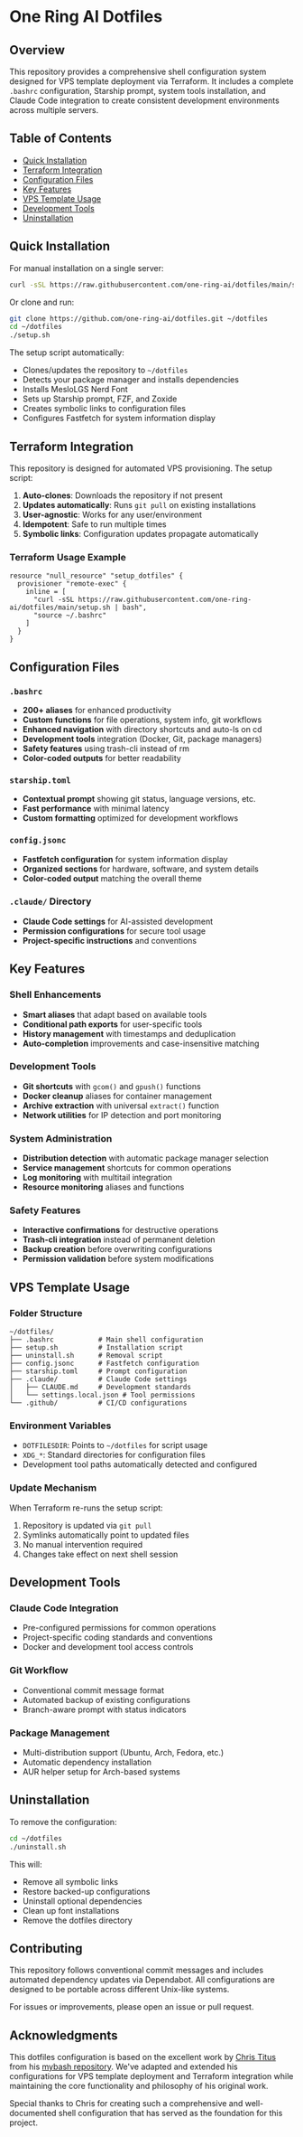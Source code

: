 # One Ring AI Dotfiles

## Overview

This repository provides a comprehensive shell configuration system designed for VPS template deployment via Terraform. It includes a complete `.bashrc` configuration, Starship prompt, system tools installation, and Claude Code integration to create consistent development environments across multiple servers.

## Table of Contents

- [Quick Installation](#quick-installation)
- [Terraform Integration](#terraform-integration)
- [Configuration Files](#configuration-files)
- [Key Features](#key-features)
- [VPS Template Usage](#vps-template-usage)
- [Development Tools](#development-tools)
- [Uninstallation](#uninstallation)

## Quick Installation

For manual installation on a single server:

```bash
curl -sSL https://raw.githubusercontent.com/one-ring-ai/dotfiles/main/setup.sh | bash
```

Or clone and run:

```bash
git clone https://github.com/one-ring-ai/dotfiles.git ~/dotfiles
cd ~/dotfiles
./setup.sh
```

The setup script automatically:
- Clones/updates the repository to `~/dotfiles`
- Detects your package manager and installs dependencies
- Installs MesloLGS Nerd Font
- Sets up Starship prompt, FZF, and Zoxide
- Creates symbolic links to configuration files
- Configures Fastfetch for system information display

## Terraform Integration

This repository is designed for automated VPS provisioning. The setup script:

1. **Auto-clones**: Downloads the repository if not present
2. **Updates automatically**: Runs `git pull` on existing installations  
3. **User-agnostic**: Works for any user/environment
4. **Idempotent**: Safe to run multiple times
5. **Symbolic links**: Configuration updates propagate automatically

### Terraform Usage Example

```hcl
resource "null_resource" "setup_dotfiles" {
  provisioner "remote-exec" {
    inline = [
      "curl -sSL https://raw.githubusercontent.com/one-ring-ai/dotfiles/main/setup.sh | bash",
      "source ~/.bashrc"
    ]
  }
}
```

## Configuration Files

### `.bashrc`
- **200+ aliases** for enhanced productivity
- **Custom functions** for file operations, system info, git workflows
- **Enhanced navigation** with directory shortcuts and auto-ls on cd
- **Development tools** integration (Docker, Git, package managers)
- **Safety features** using trash-cli instead of rm
- **Color-coded outputs** for better readability

### `starship.toml`
- **Contextual prompt** showing git status, language versions, etc.
- **Fast performance** with minimal latency
- **Custom formatting** optimized for development workflows

### `config.jsonc`
- **Fastfetch configuration** for system information display
- **Organized sections** for hardware, software, and system details
- **Color-coded output** matching the overall theme

### `.claude/` Directory
- **Claude Code settings** for AI-assisted development
- **Permission configurations** for secure tool usage
- **Project-specific instructions** and conventions

## Key Features

### Shell Enhancements
- **Smart aliases** that adapt based on available tools
- **Conditional path exports** for user-specific tools
- **History management** with timestamps and deduplication
- **Auto-completion** improvements and case-insensitive matching

### Development Tools
- **Git shortcuts** with `gcom()` and `gpush()` functions
- **Docker cleanup** aliases for container management  
- **Archive extraction** with universal `extract()` function
- **Network utilities** for IP detection and port monitoring

### System Administration
- **Distribution detection** with automatic package manager selection
- **Service management** shortcuts for common operations
- **Log monitoring** with multitail integration
- **Resource monitoring** aliases and functions

### Safety Features
- **Interactive confirmations** for destructive operations
- **Trash-cli integration** instead of permanent deletion
- **Backup creation** before overwriting configurations
- **Permission validation** before system modifications

## VPS Template Usage

### Folder Structure
```
~/dotfiles/
├── .bashrc           # Main shell configuration
├── setup.sh          # Installation script
├── uninstall.sh      # Removal script
├── config.jsonc      # Fastfetch configuration
├── starship.toml     # Prompt configuration
├── .claude/          # Claude Code settings
│   ├── CLAUDE.md     # Development standards
│   └── settings.local.json # Tool permissions
└── .github/          # CI/CD configurations
```

### Environment Variables
- `DOTFILESDIR`: Points to `~/dotfiles` for script usage
- `XDG_*`: Standard directories for configuration files
- Development tool paths automatically detected and configured

### Update Mechanism
When Terraform re-runs the setup script:
1. Repository is updated via `git pull`
2. Symlinks automatically point to updated files
3. No manual intervention required
4. Changes take effect on next shell session

## Development Tools

### Claude Code Integration
- Pre-configured permissions for common operations
- Project-specific coding standards and conventions
- Docker and development tool access controls

### Git Workflow
- Conventional commit message format
- Automated backup of existing configurations
- Branch-aware prompt with status indicators

### Package Management
- Multi-distribution support (Ubuntu, Arch, Fedora, etc.)
- Automatic dependency installation
- AUR helper setup for Arch-based systems

## Uninstallation

To remove the configuration:

```bash
cd ~/dotfiles
./uninstall.sh
```

This will:
- Remove all symbolic links
- Restore backed-up configurations
- Uninstall optional dependencies
- Clean up font installations
- Remove the dotfiles directory

## Contributing

This repository follows conventional commit messages and includes automated dependency updates via Dependabot. All configurations are designed to be portable across different Unix-like systems.

For issues or improvements, please open an issue or pull request.

## Acknowledgments

This dotfiles configuration is based on the excellent work by [Chris Titus](https://github.com/ChrisTitusTech) from his [mybash repository](https://github.com/ChrisTitusTech/mybash). We've adapted and extended his configurations for VPS template deployment and Terraform integration while maintaining the core functionality and philosophy of his original work.

Special thanks to Chris for creating such a comprehensive and well-documented shell configuration that has served as the foundation for this project.